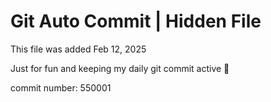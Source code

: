 # Git Auto Commit | Hidden File

This file was added Feb 12, 2025

Just for fun and keeping my daily git commit active 🤪

commit number: 550001
